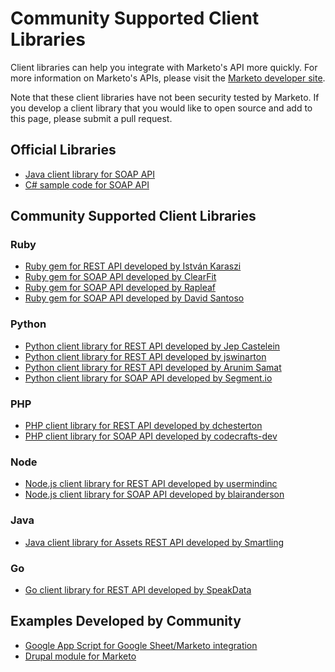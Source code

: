 # Community Supported Client Libraries

Client libraries can help you integrate with Marketo's API more quickly. For more information on Marketo's APIs, please visit the [Marketo developer site](http://developers.marketo.com/documentation/rest/).

Note that these client libraries have not been security tested by Marketo. If you develop a client library that you would like to open source and add to this page, please submit a pull request.

## Official Libraries

* [Java client library for SOAP API](https://github.com/Marketo/SOAP-API-Java-Client)
* [C# sample code for SOAP API](https://github.com/Marketo/C-Sample-Code)

## Community Supported Client Libraries

### Ruby
* [Ruby gem for REST API developed by István Karaszi](https://github.com/raszi/mrkt)
* [Ruby gem for SOAP API developed by ClearFit](https://github.com/ClearFit/marketo-api-ruby)
* [Ruby gem for SOAP API developed by Rapleaf](https://github.com/Rapleaf/marketo_gem)
* [Ruby gem for SOAP API developed by David Santoso](https://github.com/davidsantoso/markety)

### Python
* [Python client library for REST API developed by Jep Castelein](https://github.com/jepcastelein/marketo-rest-python)
* [Python client library for REST API developed by jswinarton](https://github.com/jswinarton/pymarketo)
* [Python client library for REST API developed by Arunim Samat](https://github.com/asamat/python_marketo)
* [Python client library for SOAP API developed by Segment.io](https://github.com/segmentio/marketo-python)

### PHP
* [PHP client library for REST API developed by dchesterton](https://github.com/dchesterton/marketo-rest-api)
* [PHP client library for SOAP API developed by codecrafts-dev](https://github.com/codecrafts-dev/marketo-soap-api-php-client)

### Node
* [Node.js client library for REST API developed by usermindinc](https://github.com/usermindinc/node-marketo)
* [Node.js client library for SOAP API developed by blairanderson](https://github.com/Datahero/node-marketo)

### Java
* [Java client library for Assets REST API developed by Smartling](https://github.com/Smartling/marketo-rest-sdk-java)

### Go
* [Go client library for REST API developed by SpeakData](https://github.com/SpeakData/minimarketo)

## Examples Developed by Community

* [Google App Script for Google Sheet/Marketo integration](https://github.com/khalstvedt/mkto_google-spreadsheet)
* [Drupal module for Marketo](https://github.com/MarketoMA/marketo_ma)



